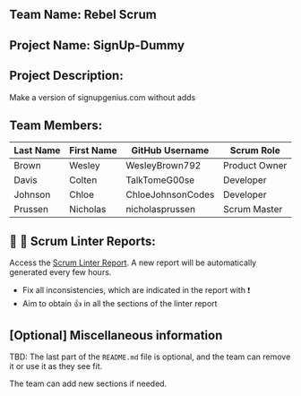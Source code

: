 ## Team Name: Rebel Scrum

## Project Name: SignUp-Dummy

## Project Description:
Make a version of signupgenius.com without adds

## Team Members:

Last Name       | First Name      | GitHub Username    | Scrum Role
--------------- | --------------- | ------------------ | ---------------
Brown           | Wesley          | WesleyBrown792     | Product Owner
Davis           | Colten          | TalkTomeG00se      | Developer
Johnson         | Chloe           | ChloeJohnsonCodes  | Developer
Prussen         | Nicholas        | nicholasprussen    | Scrum Master

## :eyes: :memo: Scrum Linter Reports:
Access the [Scrum Linter Report](http://cs.boisestate.edu/~bdit/ScrumLinter/CS471S21ScrumLinterReports/CS471-S21-Team8_sDrQiMnHH3oG5qbtJZySwOZtY8rknJgaEFVLAKxi/). A new report will be automatically generated every few hours.
- Fix all inconsistencies, which are indicated in the report with :heavy_exclamation_mark:
- Aim to obtain :thumbsup: in all the sections of the linter report

## [Optional] Miscellaneous information
TBD: The last part of the `README.md` file is optional, and the team can remove it or use it as they see fit.

The team can add new sections if needed.
